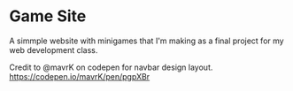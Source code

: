 # Game Site
A simmple website with minigames that I'm making as a final project for my web development class.

Credit to @mavrK on codepen for navbar design layout. https://codepen.io/mavrK/pen/pgpXBr